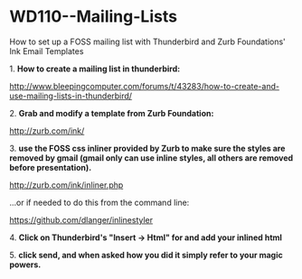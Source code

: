 WD110--Mailing-Lists
====================

How to set up a FOSS mailing list with Thunderbird and Zurb Foundations' Ink Email Templates 



1\. **How to create a mailing list in thunderbird:**

http://www.bleepingcomputer.com/forums/t/43283/how-to-create-and-use-mailing-lists-in-thunderbird/


2\. **Grab and modify a template from Zurb Foundation:**

http://zurb.com/ink/


3\. **use the FOSS css inliner provided by Zurb to make sure the styles are removed by gmail (gmail only can use inline styles, all others are removed before presentation).**

http://zurb.com/ink/inliner.php


...or if needed to do this from the command line:

https://github.com/dlanger/inlinestyler


4\. **Click on Thunderbird's "Insert -> Html" for and add your inlined html**


5\. **click send, and when asked how you did it simply refer to your magic powers.**

